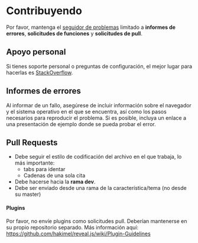 # Contribuyendo

Por favor, mantenga el [seguidor de problemas](http://github.com/hakimel/reveal.js/issues) limitado a **informes de errores**, **solicitudes de funciones** y **solicitudes de pull**.

## Apoyo personal
Si tienes soporte personal o preguntas de configuración, el mejor lugar para hacerlas es [StackOverflow](http://stackoverflow.com/questions/tagged/reveal.js).

## Informes de errores
Al informar de un fallo, asegúrese de incluir información sobre el navegador y el sistema operativo en el que se encuentra, así como los pasos necesarios para reproducir el problema. Si es posible, incluya un enlace a una presentación de ejemplo donde se pueda probar el error.

## Pull Requests
- Debe seguir el estilo de codificación del archivo en el que trabaja, lo más importante:
  - tabs para identar
  - Cadenas de una sola cita
- Debe hacerse hacia la **rama dev**.
- Debe ser enviado desde una rama de la característica/tema (no desde su master)

#### Plugins
Por favor, no envíe plugins como solicitudes pull. Deberían mantenerse en su propio repositorio separado. Más información aquí: https://github.com/hakimel/reveal.js/wiki/Plugin-Guidelines